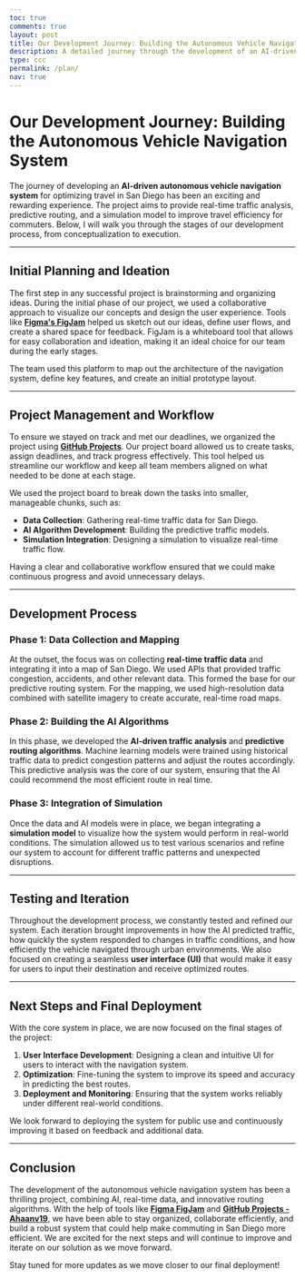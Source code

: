 ```yaml
---
toc: true
comments: true
layout: post
title: Our Development Journey: Building the Autonomous Vehicle Navigation System
description: A detailed journey through the development of an AI-driven autonomous vehicle navigation system designed for San Diego.
type: ccc
permalink: /plan/
nav: true
---
```


# Our Development Journey: Building the Autonomous Vehicle Navigation System

The journey of developing an **AI-driven autonomous vehicle navigation system** for optimizing travel in San Diego has been an exciting and rewarding experience. The project aims to provide real-time traffic analysis, predictive routing, and a simulation model to improve travel efficiency for commuters. Below, I will walk you through the stages of our development process, from conceptualization to execution.

---

## Initial Planning and Ideation

The first step in any successful project is brainstorming and organizing ideas. During the initial phase of our project, we used a collaborative approach to visualize our concepts and design the user experience. Tools like **[Figma's FigJam](https://www.figma.com/board/xwfhCP2XCuN0rcTtno0s83/Welcome-to-FigJam?node-id=0-1)** helped us sketch out our ideas, define user flows, and create a shared space for feedback. FigJam is a whiteboard tool that allows for easy collaboration and ideation, making it an ideal choice for our team during the early stages.

The team used this platform to map out the architecture of the navigation system, define key features, and create an initial prototype layout.

---

## Project Management and Workflow

To ensure we stayed on track and met our deadlines, we organized the project using **[GitHub Projects](https://github.com/users/Ahaanv19/projects/1)**. Our project board allowed us to create tasks, assign deadlines, and track progress effectively. This tool helped us streamline our workflow and keep all team members aligned on what needed to be done at each stage.

We used the project board to break down the tasks into smaller, manageable chunks, such as:

- **Data Collection**: Gathering real-time traffic data for San Diego.
- **AI Algorithm Development**: Building the predictive traffic models.
- **Simulation Integration**: Designing a simulation to visualize real-time traffic flow.

Having a clear and collaborative workflow ensured that we could make continuous progress and avoid unnecessary delays.

---

## Development Process

### Phase 1: Data Collection and Mapping

At the outset, the focus was on collecting **real-time traffic data** and integrating it into a map of San Diego. We used APIs that provided traffic congestion, accidents, and other relevant data. This formed the base for our predictive routing system. For the mapping, we used high-resolution data combined with satellite imagery to create accurate, real-time road maps.

### Phase 2: Building the AI Algorithms

In this phase, we developed the **AI-driven traffic analysis** and **predictive routing algorithms**. Machine learning models were trained using historical traffic data to predict congestion patterns and adjust the routes accordingly. This predictive analysis was the core of our system, ensuring that the AI could recommend the most efficient route in real time.

### Phase 3: Integration of Simulation

Once the data and AI models were in place, we began integrating a **simulation model** to visualize how the system would perform in real-world conditions. The simulation allowed us to test various scenarios and refine our system to account for different traffic patterns and unexpected disruptions.

---

## Testing and Iteration

Throughout the development process, we constantly tested and refined our system. Each iteration brought improvements in how the AI predicted traffic, how quickly the system responded to changes in traffic conditions, and how efficiently the vehicle navigated through urban environments. We also focused on creating a seamless **user interface (UI)** that would make it easy for users to input their destination and receive optimized routes.

---

## Next Steps and Final Deployment

With the core system in place, we are now focused on the final stages of the project:

1. **User Interface Development**: Designing a clean and intuitive UI for users to interact with the navigation system.
2. **Optimization**: Fine-tuning the system to improve its speed and accuracy in predicting the best routes.
3. **Deployment and Monitoring**: Ensuring that the system works reliably under different real-world conditions.

We look forward to deploying the system for public use and continuously improving it based on feedback and additional data.

---

## Conclusion

The development of the autonomous vehicle navigation system has been a thrilling project, combining AI, real-time data, and innovative routing algorithms. With the help of tools like **[Figma FigJam](https://www.figma.com/board/xwfhCP2XCuN0rcTtno0s83/Welcome-to-FigJam?node-id=0-1)** and **[GitHub Projects - Ahaanv19](https://github.com/users/Ahaanv19/projects/1)**, we have been able to stay organized, collaborate efficiently, and build a robust system that could help make commuting in San Diego more efficient. We are excited for the next steps and will continue to improve and iterate on our solution as we move forward.

Stay tuned for more updates as we move closer to our final deployment!


